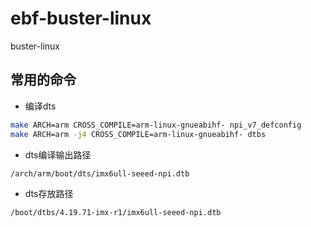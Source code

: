 # ebf-buster-linux

buster-linux

## 常用的命令

+ 编译dts

```bash
make ARCH=arm CROSS_COMPILE=arm-linux-gnueabihf- npi_v7_defconfig
make ARCH=arm -j4 CROSS_COMPILE=arm-linux-gnueabihf- dtbs
```

+ dts编译输出路径

```bash
/arch/arm/boot/dts/imx6ull-seeed-npi.dtb
```

+ dts存放路径

```bash
/boot/dtbs/4.19.71-imx-r1/imx6ull-seeed-npi.dtb
```
